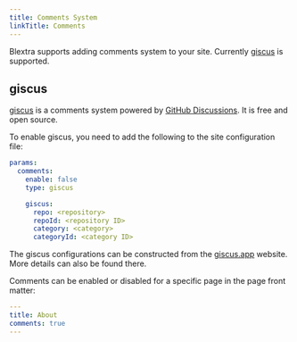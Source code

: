 ```yaml
---
title: Comments System
linkTitle: Comments
---
```


Blextra supports adding comments system to your site.
Currently [giscus](https://giscus.app/) is supported.

<!--more-->

## giscus

[giscus](https://giscus.app/) is a comments system powered by [GitHub Discussions](https://docs.github.com/en/discussions). It is free and open source.

To enable giscus, you need to add the following to the site configuration file:

```yaml {filename="hugo.yaml"}
params:
  comments:
    enable: false
    type: giscus

    giscus:
      repo: <repository>
      repoId: <repository ID>
      category: <category>
      categoryId: <category ID>
```

The giscus configurations can be constructed from the [giscus.app](https://giscus.app/) website. More details can also be found there.

Comments can be enabled or disabled for a specific page in the page front matter:

```yaml {filename="content/docs/about.md"}
---
title: About
comments: true
---
```
